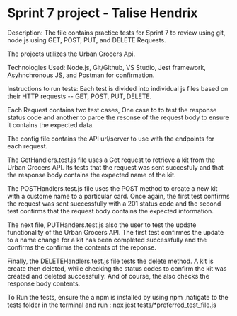 # Sprint 7 project - Talise Hendrix


Description: The file contains practice tests for Sprint 7 to review using git, node.js using GET, POST, PUT, and DELETE Requests.

The projects utilizes the Urban Grocers Api.

Technologies Used: Node.js, Git/Github, VS Studio, Jest framework, Asyhnchronous JS, and Postman for confirmation.

Instructions to run tests:
Each test is divided into individual js files based on their HTTP requests -- GET, POST, PUT, DELETE. 


Each Request contains two test cases, One case to to test the response status code and another to parce the resonse of the request body to ensure it contains the expected data. 

The config file contains the API url/server to use with the endpoints for each request.

The GetHandlers.test.js file uses a Get request to retrieve a kit from the Urban Grocers API. Its tests that the request was sent succesfuly and that the response body contains the expected name of the kit.

The POSTHandlers.test.js file uses the POST method to create a new kit with a custome name to a particular card. Once again, the first test confirms the request was sent successfully with a 201 status code and the second test confirms that the request body contains the expected information.

The next file, PUTHanders.test.js also the user to test the update functionality of the Urban Grocers API. The first test confirmes the update to a name change for a kit has been completed successfully and the confirms the confirms the contents of the reponse.

Finally, the DELETEHandlers.test.js file tests the delete method.  A kit is create then deleted, while checking the status codes to confirm the kit was created and deleted successfully. And of course, the also checks the response body contents.


To Run the tests,
ensure the a npm is installed by using npm ,natigate to the tests folder in the terminal and run :  npx jest tests/*preferred_test_file.js 
